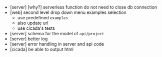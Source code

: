- [server] [why?] serverless function do not need to close db connection
- [web] second level drop down menu examples selection
  - use predefined `examples`
  - also update url
  - use cicada's tests
- [server] schema for the model of `api/project`
- [server] better log
- [server] error handling in server and api code
- [cicada] be able to output html
